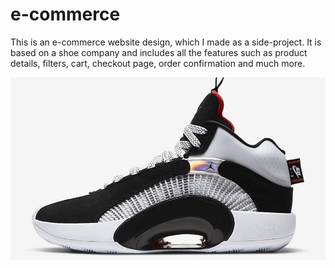 # e-commerce
This is an e-commerce website design, which I made as a side-project.
It is based on a shoe company and includes all the features such as product details, filters, cart, checkout page, order confirmation and much more.


![Screenshot](cover1.jpg)
